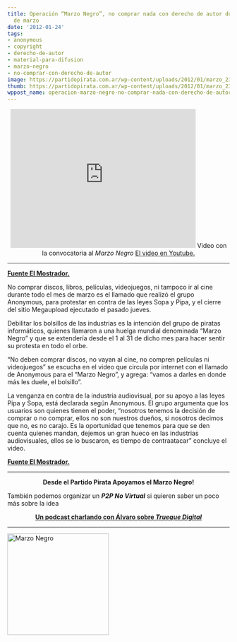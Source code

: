 ```yaml
---
title: Operación “Marzo Negro”, no comprar nada con derecho de autor durante el mes
  de marzo
date: '2012-01-24'
tags:
- anonymous
- copyright
- derecho-de-autor
- material-para-difusion
- marzo-negro
- no-comprar-con-derecho-de-autor
image: https://partidopirata.com.ar/wp-content/uploads/2012/01/marzo_230x230.jpg
thumb: https://partidopirata.com.ar/wp-content/uploads/2012/01/marzo_230x230-150x150.jpg
wppost_name: operacion-marzo-negro-no-comprar-nada-con-derecho-de-autor-durante-el-mes-de-marzo
---
```


<center>
<iframe src="http://www.youtube.com/embed/hdTNQyw82ks" frameborder="0" width="420" height="315"></iframe>
Video con la convocatoria al <em>Marzo Negro</em>
<a href="http://youtu.be/hdTNQyw82ks" target="_blank">El video en Youtube.</a></center>

<hr />

<strong><a href="http://www.elmostrador.cl/noticias/mundo/2012/01/22/anonymous-prepara-venganza-con-operacion-%E2%80%9Cmarzo-negro%E2%80%9D/" target="_blank">Fuente El Mostrador.</a></strong>

No comprar discos, libros, películas, videojuegos, ni tampoco ir al cine durante todo el mes de marzo es el llamado que realizó el grupo Anonymous, para protestar en contra de las leyes Sopa y Pipa, y el cierre del sitio Megaupload ejecutado el pasado jueves.

Debilitar los bolsillos de las industrias es la intención del grupo de piratas informáticos, quienes llamaron a una huelga mundial denominada “Marzo Negro” y que se extendería desde el 1 al 31 de dicho mes para hacer sentir su protesta en todo el orbe.

“No deben comprar discos, no vayan al cine, no compren películas ni videojuegos” se escucha en el video que circula por internet con el llamado de Anonymous para el “Marzo Negro”, y agrega: “vamos a darles en donde más les duele, el bolsillo”.

La venganza en contra de la industria audiovisual, por su apoyo a las leyes Pipa y Sopa, está declarada según Anonymous. El grupo argumenta que los usuarios son quienes tienen el poder, “nosotros tenemos la decisión de comprar o no comprar, ellos no son nuestros dueños, si nosotros decimos que no, es no carajo. Es la oportunidad que tenemos para que se den cuenta quienes mandan, dejemos un gran hueco en las industrias audiovisuales, ellos se lo buscaron, es tiempo de contraatacar” concluye el video.

<strong><a href="http://www.elmostrador.cl/noticias/mundo/2012/01/22/anonymous-prepara-venganza-con-operacion-%E2%80%9Cmarzo-negro%E2%80%9D/" target="_blank">Fuente El Mostrador.</a>
</strong>

<hr />
<p style="text-align: center;"><strong>Desde el Partido Pirata Apoyamos el Marzo Negro!</strong></p>
También podemos organizar un <em><strong>P2P No Virtual</strong></em> si quieren saber un poco más sobre la idea
<p style="text-align: center;"><strong><a href="https://partidopirata.com.ar/1589/charlando-con-alvaro-sobre-truequedigital-en-la-ciudad-de-buenos-aires">Un podcast charlando con Álvaro sobre <em>Trueque Digital</em></a></strong></p>


<hr />

<strong></strong><a href="https://partidopirata.com.ar/wp-content/uploads/2012/01/marzo_230x230.jpg"><img class="aligncenter size-full wp-image-2931" title="marzo_230x230" src="https://partidopirata.com.ar/wp-content/uploads/2012/01/marzo_230x230.jpg" alt="Marzo Negro" width="230" height="230" /></a>
